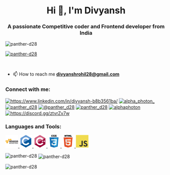 <h1 align="center">Hi 👋, I'm Divyansh</h1>
<h3 align="center">A passionate Competitive coder and Frontend developer from India</h3>

<p align="left"> <img src="https://komarev.com/ghpvc/?username=panther-d28&label=Profile%20views&color=0e75b6&style=flat" alt="panther-d28" /> </p>

<p align="left"> <a href="https://github.com/ryo-ma/github-profile-trophy"><img src="https://github-profile-trophy.vercel.app/?username=panther-d28" alt="panther-d28" /></a> </p>

<p align="left"> <a href="https://twitter.com/" target="blank"><img src="https://img.shields.io/twitter/follow/?logo=twitter&style=for-the-badge" alt="" /></a> </p>

- 📫 How to reach me **divyanshrohil28@gmail.com**

<h3 align="left">Connect with me:</h3>
<p align="left">
<a href="https://linkedin.com/in/https://www.linkedin.com/in/divyansh-b8b3561ba/" target="blank"><img align="center" src="https://raw.githubusercontent.com/rahuldkjain/github-profile-readme-generator/neutral-icons/src/images/icons/Social/linked-in-alt.svg" alt="https://www.linkedin.com/in/divyansh-b8b3561ba/" height="30" width="40" /></a>
<a href="https://instagram.com/alpha_photon_" target="blank"><img align="center" src="https://raw.githubusercontent.com/rahuldkjain/github-profile-readme-generator/neutral-icons/src/images/icons/Social/instagram.svg" alt="alpha_photon_" height="30" width="40" /></a>
<a href="https://www.codechef.com/users/panther_d28" target="blank"><img align="center" src="https://cdn.jsdelivr.net/npm/simple-icons@3.1.0/icons/codechef.svg" alt="panther_d28" height="30" width="40" /></a>
<a href="https://www.hackerrank.com/@panther_d28" target="blank"><img align="center" src="https://raw.githubusercontent.com/rahuldkjain/github-profile-readme-generator/neutral-icons/src/images/icons/Social/hackerrank.svg" alt="@panther_d28" height="30" width="40" /></a>
<a href="https://codeforces.com/profile/panther_d28" target="blank"><img align="center" src="https://cdn.jsdelivr.net/npm/simple-icons@3.0.1/icons/codeforces.svg" alt="panther_d28" height="30" width="40" /></a>
<a href="https://auth.geeksforgeeks.org/user/alphaphoton" target="blank"><img align="center" src="https://raw.githubusercontent.com/rahuldkjain/github-profile-readme-generator/neutral-icons/src/images/icons/Social/geeks-for-geeks.svg" alt="alphaphoton" height="30" width="40" /></a>
<a href="https://discord.gg/https://discord.gg/ztvrZv7w" target="blank"><img align="center" src="https://raw.githubusercontent.com/rahuldkjain/github-profile-readme-generator/neutral-icons/src/images/icons/Social/discord.svg" alt="https://discord.gg/ztvrZv7w" height="30" width="40" /></a>
</p>

<h3 align="left">Languages and Tools:</h3>
<p align="left"> <a href="https://aws.amazon.com" target="_blank"> <img src="https://raw.githubusercontent.com/devicons/devicon/master/icons/amazonwebservices/amazonwebservices-original-wordmark.svg" alt="aws" width="40" height="40"/> </a> <a href="https://www.cprogramming.com/" target="_blank"> <img src="https://raw.githubusercontent.com/devicons/devicon/master/icons/c/c-original.svg" alt="c" width="40" height="40"/> </a> <a href="https://www.w3schools.com/cpp/" target="_blank"> <img src="https://raw.githubusercontent.com/devicons/devicon/master/icons/cplusplus/cplusplus-original.svg" alt="cplusplus" width="40" height="40"/> </a> <a href="https://www.w3schools.com/css/" target="_blank"> <img src="https://raw.githubusercontent.com/devicons/devicon/master/icons/css3/css3-original-wordmark.svg" alt="css3" width="40" height="40"/> </a> <a href="https://www.w3.org/html/" target="_blank"> <img src="https://raw.githubusercontent.com/devicons/devicon/master/icons/html5/html5-original-wordmark.svg" alt="html5" width="40" height="40"/> </a> <a href="https://developer.mozilla.org/en-US/docs/Web/JavaScript" target="_blank"> <img src="https://raw.githubusercontent.com/devicons/devicon/master/icons/javascript/javascript-original.svg" alt="javascript" width="40" height="40"/> </a> </p>

<p><img align="left" src="https://github-readme-stats.vercel.app/api/top-langs?username=panther-d28&show_icons=true&locale=en&layout=compact" alt="panther-d28" /></p>

<p>&nbsp;<img align="center" src="https://github-readme-stats.vercel.app/api?username=panther-d28&show_icons=true&locale=en" alt="panther-d28" /></p>

<p><img align="center" src="https://github-readme-streak-stats.herokuapp.com/?user=panther-d28&" alt="panther-d28" /></p>
